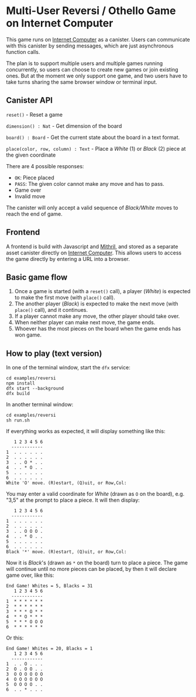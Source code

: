 # Multi-User Reversi / Othello Game on Internet Computer

This game runs on [Internet Computer] as a canister.
Users can communicate with this canister by sending messages, which are just asynchronous function calls.

The plan is to support multiple users and multiple games running concurrently, so users can choose to create new games or join existing ones.
But at the moment we only support one game, and two users have to take turns sharing the same browser window or terminal input.

## Canister API

`reset()` - Reset a game

`dimension() : Nat` - Get dimension of the board

`board() : Board` - Get the current state about the board in a text format.

`place(color, row, column) : Text` - Place a *White* (1) or *Black* (2) piece at the given coordinate

There are 4 possible responses:
 - `OK`: Piece placed
 - `PASS`: The given color cannot make any move and has to pass.
 - Game over
 - Invalid move

The canister will only accept a valid sequence of *Black/White* moves to reach the end of game.

## Frontend

A frontend is build with Javascript and [Mithril], and stored as a separate asset canister directly on [Internet Computer].
This allows users to access the game directly by entering a URL into a browser.

## Basic game flow

1. Once a game is started (with a `reset()` call), a player (*White*) is expected to make the first move (with `place()` call).
2. The another player (*Black*) is expected to make the next move (with `place()` call), and it continues.
3. If a player cannot make any move, the other player should take over.
4. When neither player can make next move, the game ends.
5. Whoever has the most pieces on the board when the game ends has won game.

## How to play (text version)

In one of the terminal window, start the `dfx` service:

```
cd examples/reversi
npm install
dfx start --background
dfx build
```

In another terminal window:

```
cd examples/reversi
sh run.sh
```

If everything works as expected, it will display something like this:

```
   1 2 3 4 5 6
  ------------
1  . . . . . .
2  . . . . . .
3  . . O * . .
4  . . * O . .
5  . . . . . .
6  . . . . . .
White 'O' move. (R)estart, (Q)uit, or Row,Col:
```

You may enter a valid coordinate for *White* (drawn as `O` on the board), e.g. "3,5" at the prompt to place a piece.
It will then display:

```
   1 2 3 4 5 6
  ------------
1  . . . . . .
2  . . . . . .
3  . . O O O .
4  . . * O . .
5  . . . . . .
6  . . . . . .
Black '*' move. (R)estart, (Q)uit, or Row,Col:
```

Now it is *Black*'s (drawn as `*` on the board) turn to place a piece.
The game will continue until no more pieces can be placed, by then it will declare game over, like this:

```
End Game! Whites = 5, Blacks = 31
   1 2 3 4 5 6
  ------------
1  * * * * * *
2  * * * * * *
3  * * * O * *
4  * * O * * *
5  * * * O O O
6  * * * * * *
```

Or this:

```
End Game! Whites = 20, Blacks = 1
   1 2 3 4 5 6
  ------------
1  . . O . . .
2  O . O O . .
3  O O O O O O
4  O O O O O O
5  O O O O . .
6  . . * . . .
```

[Mithril]: https://mithril.js.org/
[Internet Computer]: https://dfinity.org/
